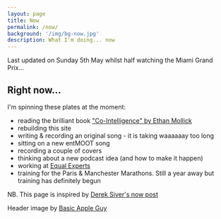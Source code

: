 ```yaml
---
layout: page
title: Now
permalink: /now/
background: '/img/bg-now.jpg'
description: What I'm doing... now
---
```


<p class="lead">
Last updated on Sunday 5th May whilst half watching the Miami Grand Prix...
</p>

## Right now...

I'm spinning these plates at the moment:

- reading the brilliant book ["Co-Intelligence" by Ethan Mollick](https://www.penguin.co.uk/books/460207/co-intelligence-by-mollick-ethan/9780753560778)
- rebuilding this site
- writing & recording an original song - it is taking waaaaaay too long
- sitting on a new entMOOT song
- recording a couple of covers
- thinking about a new podcast idea (and how to make it happen)
- working at [Equal Experts](https://www.equalexperts.com)
- training for the Paris & Manchester Marathons. Still a year away but training has definitely begun

<p class="text-muted">
NB. This page is inspired by <a href="http://sivers.org/now">Derek Siver's now post</a>
</p>

<span class="caption">
Header image by <a href="https://basicappleguy.com/basicappleblog/better-sonoma">Basic Apple Guy</a>
</span>
